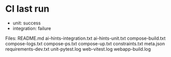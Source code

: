 # CI last run

- unit: success
- integration: failure

Files:
README.md
ai-hints-integration.txt
ai-hints-unit.txt
compose-build.txt
compose-logs.txt
compose-ps.txt
compose-up.txt
constraints.txt
meta.json
requirements-dev.txt
unit-pytest.log
web-vitest.log
webapp-build.log
